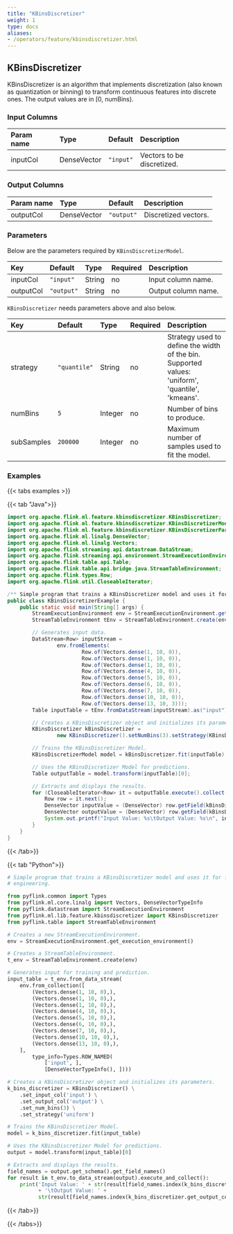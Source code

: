 ```yaml
---
title: "KBinsDiscretizer"
weight: 1
type: docs
aliases:
- /operators/feature/kbinsdiscretizer.html
---
```


<!--
Licensed to the Apache Software Foundation (ASF) under one
or more contributor license agreements.  See the NOTICE file
distributed with this work for additional information
regarding copyright ownership.  The ASF licenses this file
to you under the Apache License, Version 2.0 (the
"License"); you may not use this file except in compliance
with the License.  You may obtain a copy of the License at

  http://www.apache.org/licenses/LICENSE-2.0

Unless required by applicable law or agreed to in writing,
software distributed under the License is distributed on an
"AS IS" BASIS, WITHOUT WARRANTIES OR CONDITIONS OF ANY
KIND, either express or implied.  See the License for the
specific language governing permissions and limitations
under the License.
-->

## KBinsDiscretizer

KBinsDiscretizer is an algorithm that implements discretization (also known as
quantization or binning) to transform continuous features into discrete ones.
The output values are in [0, numBins).

### Input Columns

| Param name | Type        | Default   | Description                |
|:-----------|:------------|:----------|:---------------------------|
| inputCol   | DenseVector | `"input"` | Vectors to be discretized. |

### Output Columns

| Param name | Type        | Default    | Description          |
|:-----------|:------------|:-----------|:---------------------|
| outputCol  | DenseVector | `"output"` | Discretized vectors. |

### Parameters

Below are the parameters required by `KBinsDiscretizerModel`.

| Key       | Default    | Type   | Required | Description         |
|:----------|:-----------|:-------|:---------|:--------------------|
| inputCol  | `"input"`  | String | no       | Input column name.  |
| outputCol | `"output"` | String | no       | Output column name. |

`KBinsDiscretizer` needs parameters above and also below.

| Key        | Default      | Type    | Required | Description                                                                                      | 
|:-----------|:-------------|:--------|:---------|:-------------------------------------------------------------------------------------------------|
| strategy   | `"quantile"` | String  | no       | Strategy used to define the width of the bin. Supported values: 'uniform', 'quantile', 'kmeans'. |
| numBins    | `5`          | Integer | no       | Number of bins to produce.                                                                       |
| subSamples | `200000`     | Integer | no       | Maximum number of samples used to fit the model.                                                 |

### Examples

{{< tabs examples >}}

{{< tab "Java">}}

```java
import org.apache.flink.ml.feature.kbinsdiscretizer.KBinsDiscretizer;
import org.apache.flink.ml.feature.kbinsdiscretizer.KBinsDiscretizerModel;
import org.apache.flink.ml.feature.kbinsdiscretizer.KBinsDiscretizerParams;
import org.apache.flink.ml.linalg.DenseVector;
import org.apache.flink.ml.linalg.Vectors;
import org.apache.flink.streaming.api.datastream.DataStream;
import org.apache.flink.streaming.api.environment.StreamExecutionEnvironment;
import org.apache.flink.table.api.Table;
import org.apache.flink.table.api.bridge.java.StreamTableEnvironment;
import org.apache.flink.types.Row;
import org.apache.flink.util.CloseableIterator;

/** Simple program that trains a KBinsDiscretizer model and uses it for feature engineering. */
public class KBinsDiscretizerExample {
    public static void main(String[] args) {
        StreamExecutionEnvironment env = StreamExecutionEnvironment.getExecutionEnvironment();
        StreamTableEnvironment tEnv = StreamTableEnvironment.create(env);

        // Generates input data.
        DataStream<Row> inputStream =
                env.fromElements(
                        Row.of(Vectors.dense(1, 10, 0)),
                        Row.of(Vectors.dense(1, 10, 0)),
                        Row.of(Vectors.dense(1, 10, 0)),
                        Row.of(Vectors.dense(4, 10, 0)),
                        Row.of(Vectors.dense(5, 10, 0)),
                        Row.of(Vectors.dense(6, 10, 0)),
                        Row.of(Vectors.dense(7, 10, 0)),
                        Row.of(Vectors.dense(10, 10, 0)),
                        Row.of(Vectors.dense(13, 10, 3)));
        Table inputTable = tEnv.fromDataStream(inputStream).as("input");

        // Creates a KBinsDiscretizer object and initializes its parameters.
        KBinsDiscretizer kBinsDiscretizer =
                new KBinsDiscretizer().setNumBins(3).setStrategy(KBinsDiscretizerParams.UNIFORM);

        // Trains the KBinsDiscretizer Model.
        KBinsDiscretizerModel model = kBinsDiscretizer.fit(inputTable);

        // Uses the KBinsDiscretizer Model for predictions.
        Table outputTable = model.transform(inputTable)[0];

        // Extracts and displays the results.
        for (CloseableIterator<Row> it = outputTable.execute().collect(); it.hasNext(); ) {
            Row row = it.next();
            DenseVector inputValue = (DenseVector) row.getField(kBinsDiscretizer.getInputCol());
            DenseVector outputValue = (DenseVector) row.getField(kBinsDiscretizer.getOutputCol());
            System.out.printf("Input Value: %s\tOutput Value: %s\n", inputValue, outputValue);
        }
    }
}

```

{{< /tab>}}

{{< tab "Python">}}

```python
# Simple program that trains a KBinsDiscretizer model and uses it for feature
# engineering.

from pyflink.common import Types
from pyflink.ml.core.linalg import Vectors, DenseVectorTypeInfo
from pyflink.datastream import StreamExecutionEnvironment
from pyflink.ml.lib.feature.kbinsdiscretizer import KBinsDiscretizer
from pyflink.table import StreamTableEnvironment

# Creates a new StreamExecutionEnvironment.
env = StreamExecutionEnvironment.get_execution_environment()

# Creates a StreamTableEnvironment.
t_env = StreamTableEnvironment.create(env)

# Generates input for training and prediction.
input_table = t_env.from_data_stream(
    env.from_collection([
        (Vectors.dense(1, 10, 0),),
        (Vectors.dense(1, 10, 0),),
        (Vectors.dense(1, 10, 0),),
        (Vectors.dense(4, 10, 0),),
        (Vectors.dense(5, 10, 0),),
        (Vectors.dense(6, 10, 0),),
        (Vectors.dense(7, 10, 0),),
        (Vectors.dense(10, 10, 0),),
        (Vectors.dense(13, 10, 0),),
    ],
        type_info=Types.ROW_NAMED(
            ['input', ],
            [DenseVectorTypeInfo(), ])))

# Creates a KBinsDiscretizer object and initializes its parameters.
k_bins_discretizer = KBinsDiscretizer() \
    .set_input_col('input') \
    .set_output_col('output') \
    .set_num_bins(3) \
    .set_strategy('uniform')

# Trains the KBinsDiscretizer Model.
model = k_bins_discretizer.fit(input_table)

# Uses the KBinsDiscretizer Model for predictions.
output = model.transform(input_table)[0]

# Extracts and displays the results.
field_names = output.get_schema().get_field_names()
for result in t_env.to_data_stream(output).execute_and_collect():
    print('Input Value: ' + str(result[field_names.index(k_bins_discretizer.get_input_col())])
          + '\tOutput Value: ' +
          str(result[field_names.index(k_bins_discretizer.get_output_col())]))

```

{{< /tab>}}

{{< /tabs>}}
